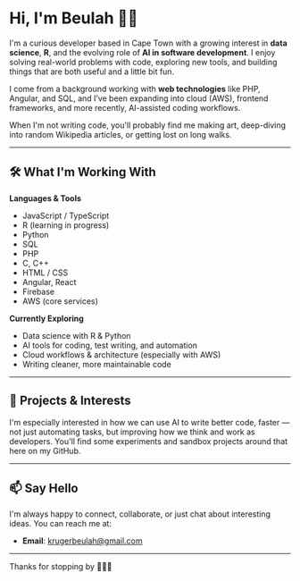 # Hi, I'm Beulah 🐇🌾

I'm a curious developer based in Cape Town with a growing interest in **data science**, **R**, and the evolving role of **AI in software development**. I enjoy solving real-world problems with code, exploring new tools, and building things that are both useful and a little bit fun.

I come from a background working with **web technologies** like PHP, Angular, and SQL, and I’ve been expanding into cloud (AWS), frontend frameworks, and more recently, AI-assisted coding workflows.

When I'm not writing code, you'll probably find me making art, deep-diving into random Wikipedia articles, or getting lost on long walks.

---

## 🛠️ What I'm Working With

**Languages & Tools**  
- JavaScript / TypeScript  
- R (learning in progress)  
- Python  
- SQL  
- PHP  
- C, C++  
- HTML / CSS  
- Angular, React  
- Firebase  
- AWS (core services)  

**Currently Exploring**  
- Data science with R & Python  
- AI tools for coding, test writing, and automation  
- Cloud workflows & architecture (especially with AWS)  
- Writing cleaner, more maintainable code  

---

## 🧠 Projects & Interests

I'm especially interested in how we can use AI to write better code, faster — not just automating tasks, but improving how we think and work as developers. You'll find some experiments and sandbox projects around that here on my GitHub.

---

## 📫 Say Hello

I'm always happy to connect, collaborate, or just chat about interesting ideas. You can reach me at:

- **Email**: krugerbeulah@gmail.com  

---

Thanks for stopping by 👩‍💻✨



